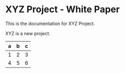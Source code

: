 # XYZ Project - White Paper

This is the documentation for XYZ Project.

XYZ is a new project.

|a|	b|	c|
|-|-|-|
|1|	2|	3|
|4|	5|	6|

